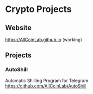# Crypto Projects

## Website  
https://AllCoinLab.github.io
(working)

## Projects
### AutoShill
Automatic Shilling Program for Telegram  
https://github.com/AllCoinLab/AutoShill

